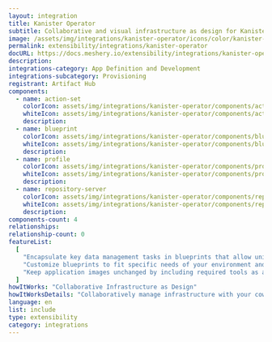 ```yaml
---
layout: integration
title: Kanister Operator
subtitle: Collaborative and visual infrastructure as design for Kanister Operator
image: /assets/img/integrations/kanister-operator/icons/color/kanister-operator-color.svg
permalink: extensibility/integrations/kanister-operator
docURL: https://docs.meshery.io/extensibility/integrations/kanister-operator
description:
integrations-category: App Definition and Development
integrations-subcategory: Provisioning
registrant: Artifact Hub
components:
  - name: action-set
    colorIcon: assets/img/integrations/kanister-operator/components/action-set/icons/color/action-set-color.svg
    whiteIcon: assets/img/integrations/kanister-operator/components/action-set/icons/white/action-set-white.svg
    description:
  - name: blueprint
    colorIcon: assets/img/integrations/kanister-operator/components/blueprint/icons/color/blueprint-color.svg
    whiteIcon: assets/img/integrations/kanister-operator/components/blueprint/icons/white/blueprint-white.svg
    description:
  - name: profile
    colorIcon: assets/img/integrations/kanister-operator/components/profile/icons/color/profile-color.svg
    whiteIcon: assets/img/integrations/kanister-operator/components/profile/icons/white/profile-white.svg
    description:
  - name: repository-server
    colorIcon: assets/img/integrations/kanister-operator/components/repository-server/icons/color/repository-server-color.svg
    whiteIcon: assets/img/integrations/kanister-operator/components/repository-server/icons/white/repository-server-white.svg
    description:
components-count: 4
relationships:
relationship-count: 0
featureList:
  [
    "Encapsulate key data management tasks in blueprints that allow uniform operations at scale.",
    "Customize blueprints to fit specific needs of your environment and workload without starting from scratch.",
    "Keep application images unchanged by including required tools as a sidecar container or as a separate pod.",
  ]
howItWorks: "Collaborative Infrastructure as Design"
howItWorksDetails: "Collaboratively manage infrastructure with your coworkers synchronously sharing the same designs."
language: en
list: include
type: extensibility
category: integrations
---
```

